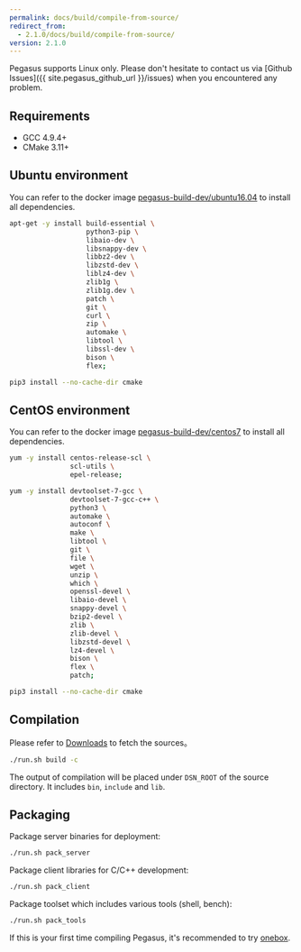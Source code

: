 ```yaml
---
permalink: docs/build/compile-from-source/
redirect_from:
  - 2.1.0/docs/build/compile-from-source/
version: 2.1.0
---
```


Pegasus supports Linux only. Please don't hesitate to contact us via [Github Issues]({{ site.pegasus_github_url }}/issues) when you encountered any problem.

## Requirements

- GCC 4.9.4+
- CMake 3.11+

## Ubuntu environment

You can refer to the docker image [pegasus-build-dev/ubuntu16.04](https://github.com/pegasus-kv/pegasus-docker/blob/master/pegasus-build-env/ubuntu16.04/Dockerfile) to install all dependencies.

```bash
apt-get -y install build-essential \
                   python3-pip \
                   libaio-dev \
                   libsnappy-dev \
                   libbz2-dev \
                   libzstd-dev \
                   liblz4-dev \
                   zlib1g \
                   zlib1g.dev \
                   patch \
                   git \
                   curl \
                   zip \
                   automake \
                   libtool \
                   libssl-dev \
                   bison \
                   flex;

pip3 install --no-cache-dir cmake
```

## CentOS environment

You can refer to the docker image [pegasus-build-dev/centos7](https://github.com/pegasus-kv/pegasus-docker/blob/master/pegasus-build-env/centos7/Dockerfile) to install all dependencies.

```bash
yum -y install centos-release-scl \
               scl-utils \
               epel-release;

yum -y install devtoolset-7-gcc \
               devtoolset-7-gcc-c++ \
               python3 \
               automake \
               autoconf \
               make \
               libtool \
               git \
               file \
               wget \
               unzip \
               which \
               openssl-devel \
               libaio-devel \
               snappy-devel \
               bzip2-devel \
               zlib \
               zlib-devel \
               libzstd-devel \
               lz4-devel \
               bison \
               flex \
               patch;

pip3 install --no-cache-dir cmake
```

## Compilation

Please refer to [Downloads](/docs/downloads) to fetch the sources。

```bash
./run.sh build -c
```

The output of compilation will be placed under `DSN_ROOT` of the source directory. It includes `bin`, `include` and `lib`.

## Packaging

Package server binaries for deployment:

```bash
./run.sh pack_server
```

Package client libraries for C/C++ development:

```bash
./run.sh pack_client
```

Package toolset which includes various tools (shell, bench):

```bash
./run.sh pack_tools
```

If this is your first time compiling Pegasus, it's recommended to try [onebox](/overview/onebox).
